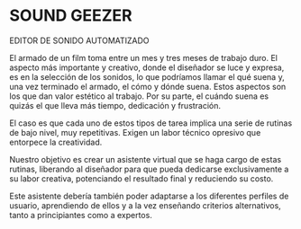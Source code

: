 # SOUND GEEZER

EDITOR DE SONIDO AUTOMATIZADO

El armado de un film toma entre un mes y tres meses de trabajo duro. El aspecto más importante y creativo, donde el diseñador se luce y expresa, es en la selección de los sonidos, lo que podríamos llamar el qué suena y, una vez terminado el armado, el cómo y dónde suena. Estos aspectos son los que dan valor estético al trabajo. Por su parte, el cuándo suena es quizás el que lleva más tiempo, dedicación y frustración.

El caso es que cada uno de estos tipos de tarea implica una serie de rutinas de bajo nivel, muy repetitivas. Exigen un labor técnico opresivo que entorpece la creatividad.

Nuestro objetivo es crear un asistente virtual que se haga cargo de estas rutinas, liberando al diseñador para que pueda dedicarse exclusivamente a su labor creativa, potenciando el resultado final y reduciendo su costo. 

Este asistente debería también poder adaptarse a los diferentes perfiles de usuario, aprendiendo de ellos y a la vez enseñando criterios alternativos, tanto a principiantes como a expertos.
